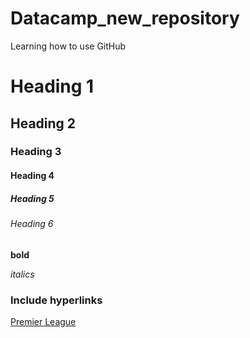 # Datacamp_new_repository
Learning how to use GitHub

# Heading 1
## Heading 2
### Heading 3
#### Heading 4
##### Heading 5
###### Heading 6

**bold**

*italics*


### Include hyperlinks
[Premier League](https://www.premierleague.com/)

